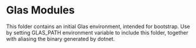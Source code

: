 # Glas Modules

This folder contains an initial Glas environment, intended for bootstrap. Use by setting GLAS_PATH environment variable to include this folder, together with aliasing the binary generated by dotnet.
